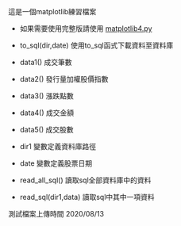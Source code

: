這是一個matplotlib練習檔案

* 如果需要使用完整版請使用 [matplotlib4.py](./matplotlib4.py)

* to_sql(dir,date) 使用to_sql函式下載資料至資料庫

* data1() 成交筆數

* data2() 發行量加權股價指數

* data3() 漲跌點數

* data4() 成交金額

* data5() 成交股數

*  dir1 變數定義資料庫路徑

*  date 變數定義股票日期

*  read_all_sql() 讀取sql全部資料庫中的資料

*  read_sql(dir1,data) 讀取sql中其中一項資料

測試檔案上傳時間 2020/08/13
